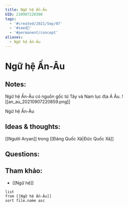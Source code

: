 ```yaml
---
title: Ngữ hệ Ấn-Âu
UID: 210907220308
tags:
  - '#created/2021/Sep/07'
  - '#seed🥜'
  - '#permanent/concept'
aliases:
  - Ngữ hệ Ấn-Âu
---
```

# Ngữ hệ Ấn-Âu

## Notes:
Ngữ hệ Ấn-Âu có nguồn gốc từ Tây và Nam lục địa Á Âu.
![[an_au_20210907220859.png]]

Ngữ hệ Ấn-Âu

## Ideas & thoughts:
[[Người Aryan]] trong [[Đảng Quốc Xã|Đức Quốc Xã]]
## Questions:


## Tham khảo:
- [[Ngữ hệ]]
```dataview
list
from [[Ngữ hệ Ấn-Âu]]
sort file.name asc
```